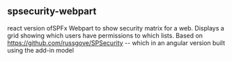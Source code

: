 ## spsecurity-webpart

react version ofSPFx Webpart to show security matrix for a web. Displays a grid showing which users have permissions to which lists.
Based on https://github.com/russgove/SPSecurity -- which in an angular version built using the add-in model

